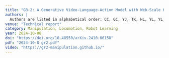 ```yaml
---
title: "GR-2: A Generative Video-Language-Action Model with Web-Scale Knowledge for Robot Manipulation"
authors: |
  Authors are listed in alphabetical order: CC, GC, YJ, TK, HL, YL, YL, HW, **Jiafeng Xu**, YY, HZ, MZ, *et al.*
venue: "Technical report"
category: Manipulation, Locomotion, Robot Learning
year: 2024-10-08
doi: "https://doi.org/10.48550/arXiv.2410.06158"
pdf: "2024-10-8 gr2.pdf"
video: "https://gr2-manipulation.github.io/"
---
```

